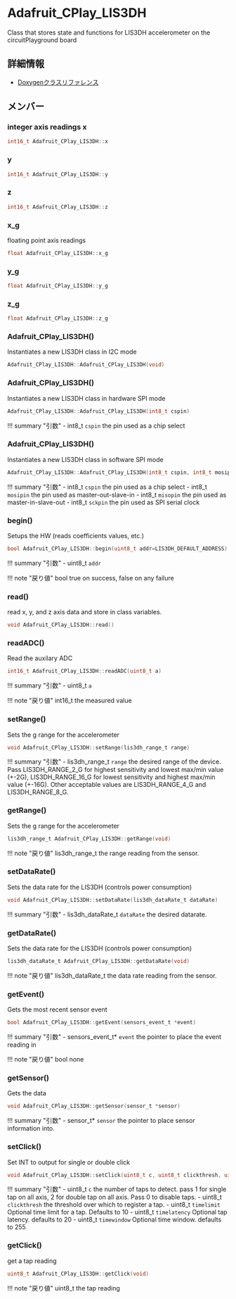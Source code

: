 # Adafruit_CPlay_LIS3DH

Class that stores state and functions for LIS3DH accelerometer on the circuitPlayground board 

## 詳細情報

- [Doxygenクラスリファレンス](https://lang-ship.com/reference/Arduino/1.8.9/class_adafruit___c_play___l_i_s3_d_h.html)

## メンバー

### integer axis readings x

```c
int16_t Adafruit_CPlay_LIS3DH::x
```


###  y

```c
int16_t Adafruit_CPlay_LIS3DH::y
```


###  z

```c
int16_t Adafruit_CPlay_LIS3DH::z
```


###  x_g
floating point axis readings
```c
float Adafruit_CPlay_LIS3DH::x_g
```


###  y_g

```c
float Adafruit_CPlay_LIS3DH::y_g
```


###  z_g

```c
float Adafruit_CPlay_LIS3DH::z_g
```


### Adafruit_CPlay_LIS3DH()
Instantiates a new LIS3DH class in I2C mode


```c
Adafruit_CPlay_LIS3DH::Adafruit_CPlay_LIS3DH(void)
```



### Adafruit_CPlay_LIS3DH()
Instantiates a new LIS3DH class in hardware SPI mode


```c
Adafruit_CPlay_LIS3DH::Adafruit_CPlay_LIS3DH(int8_t cspin)
```

!!! summary "引数"
	- int8_t `cspin` the pin used as a chip select 



### Adafruit_CPlay_LIS3DH()
Instantiates a new LIS3DH class in software SPI mode


```c
Adafruit_CPlay_LIS3DH::Adafruit_CPlay_LIS3DH(int8_t cspin, int8_t mosipin, int8_t misopin, int8_t sckpin)
```

!!! summary "引数"
	- int8_t `cspin` the pin used as a chip select 
	- int8_t `mosipin` the pin used as master-out-slave-in 
	- int8_t `misopin` the pin used as master-in-slave-out 
	- int8_t `sckpin` the pin used as SPI serial clock 



### begin()
Setups the HW (reads coefficients values, etc.)


```c
bool Adafruit_CPlay_LIS3DH::begin(uint8_t addr=LIS3DH_DEFAULT_ADDRESS)
```

!!! summary "引数"
	- uint8_t `addr` 

!!! note "戻り値"
	bool true on success, false on any failure 



### read()
read x, y, and z axis data and store in class variables.


```c
void Adafruit_CPlay_LIS3DH::read()
```



### readADC()
Read the auxilary ADC


```c
int16_t Adafruit_CPlay_LIS3DH::readADC(uint8_t a)
```

!!! summary "引数"
	- uint8_t `a` 

!!! note "戻り値"
	int16_t the measured value 



### setRange()
Sets the g range for the accelerometer


```c
void Adafruit_CPlay_LIS3DH::setRange(lis3dh_range_t range)
```

!!! summary "引数"
	- lis3dh_range_t `range` the desired range of the device. Pass LIS3DH_RANGE_2_G for highest sensitivity and lowest max/min value (+-2G), LIS3DH_RANGE_16_G for lowest sensitivity and highest max/min value (+-16G). Other acceptable values are LIS3DH_RANGE_4_G and LIS3DH_RANGE_8_G. 



### getRange()
Sets the g range for the accelerometer



```c
lis3dh_range_t Adafruit_CPlay_LIS3DH::getRange(void)
```

!!! note "戻り値"
	lis3dh_range_t the range reading from the sensor. 



### setDataRate()
Sets the data rate for the LIS3DH (controls power consumption)


```c
void Adafruit_CPlay_LIS3DH::setDataRate(lis3dh_dataRate_t dataRate)
```

!!! summary "引数"
	- lis3dh_dataRate_t `dataRate` the desired datarate. 



### getDataRate()
Sets the data rate for the LIS3DH (controls power consumption)



```c
lis3dh_dataRate_t Adafruit_CPlay_LIS3DH::getDataRate(void)
```

!!! note "戻り値"
	lis3dh_dataRate_t the data rate reading from the sensor. 



### getEvent()
Gets the most recent sensor event


```c
bool Adafruit_CPlay_LIS3DH::getEvent(sensors_event_t *event)
```

!!! summary "引数"
	- sensors_event_t* `event` the pointer to place the event reading in 

!!! note "戻り値"
	bool none 



### getSensor()
Gets the  data


```c
void Adafruit_CPlay_LIS3DH::getSensor(sensor_t *sensor)
```

!!! summary "引数"
	- sensor_t* `sensor` the pointer to place sensor information into. 



### setClick()
Set INT to output for single or double click


```c
void Adafruit_CPlay_LIS3DH::setClick(uint8_t c, uint8_t clickthresh, uint8_t timelimit=10, uint8_t timelatency=20, uint8_t timewindow=255)
```

!!! summary "引数"
	- uint8_t `c` the number of taps to detect. pass 1 for single tap on all axis, 2 for double tap on all axis. Pass 0 to disable taps. 
	- uint8_t `clickthresh` the threshold over which to register a tap. 
	- uint8_t `timelimit` Optional time limit for a tap. Defaults to 10 
	- uint8_t `timelatency` Optional tap latency. defaults to 20 
	- uint8_t `timewindow` Optional time window. defaults to 255 



### getClick()
get a tap reading



```c
uint8_t Adafruit_CPlay_LIS3DH::getClick(void)
```

!!! note "戻り値"
	uint8_t the tap reading 



